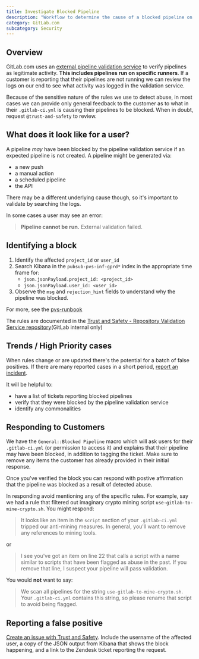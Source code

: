 ```yaml
---
title: Investigate Blocked Pipeline
description: "Workflow to determine the cause of a blocked pipeline on gitlab.com"
category: GitLab.com
subcategory: Security
---
```


## Overview

GitLab.com uses an [external pipeline validation service](https://docs.gitlab.com/administration/external_pipeline_validation/) to verify
pipelines as legitimate activity. **This includes pipelines run on specific runners**. If a customer is reporting that their pipelines are not running we can review
the logs on our end to see what activity was logged in the validation service.

Because of the sensitive nature of the rules we use to detect abuse, in most cases we can provide only general feedback to the customer as to what
in their `.gitlab-ci.yml` is causing their pipelines to be blocked. When in doubt, request `@trust-and-safety` to review.

## What does it look like for a user?

A pipeline *may* have been blocked by the pipeline validation service if an expected pipeline is not created. A pipeline might be generated via:

- a new push
- a manual action
- a scheduled pipeline
- the API

There may be a different underlying cause though, so it's important to validate by searching the logs.

In some cases a user may see an error:
> **Pipeline cannot be run.**
> External validation failed.

## Identifying a block

1. Identify the affected `project_id` or `user_id`
1. Search Kibana in the `pubsub-pvs-inf-gprd*` index in the appropriate time frame for:
   - `json.jsonPayload.project_id: <project_id>`
   - `json.jsonPayload.user_id: <user_id>`
1. Observe the `msg` and `rejection_hint` fields to understand why the pipeline was blocked.

For more, see the [pvs-runbook](https://gitlab.com/gitlab-com/runbooks/-/tree/master/docs/pipeline-validation-service/README.md#logging)

The rules are documented in the [Trust and Safety - Repository Validation Service repository](https://gitlab.com/gitlab-com/gl-security/security-operations/trust-and-safety/pipeline-validation-service/-/blob/master/rules/rules.yaml)(GitLab internal only)

## Trends / High Priority cases

When rules change or are updated there's the potential for a batch of false positives. If there are many reported cases in a short period, [report an incident](/handbook/engineering/infrastructure/incident-management/#report-an-incident-via-slack).

It will be helpful to:

- have a list of tickets reporting blocked pipelines
- verify that they were blocked by the pipeline validation service
- identify any commonalities

## Responding to Customers

We have the `General::Blocked Pipeline` macro which will ask users for their `.gitlab-ci.yml`  (or permission to access it) and explains that their pipeline may have been blocked, in addition to tagging the ticket. Make sure to remove any items the customer has already provided in their initial response.

Once you've verified the block you can respond with postive affirmation that the pipeline was blocked as a result of detected abuse.

In responding avoid mentioning any of the specific rules. For example, say we had a rule that filtered out imaginary crypto mining script `use-gitlab-to-mine-crypto.sh`. You might respond:

> It looks like an item in the `script` section of your `.gitlab-ci.yml` tripped our anti-mining measures. In general, you'll want to remove any references
to mining tools.

or

> I see you've got an item on line 22 that calls a script with a name similar to scripts that have been flagged as abuse in the past. If you remove that line, I suspect your pipeline will pass validation.

You would **not** want to say:

> We scan all pipelines for the string `use-gitlab-to-mine-crypto.sh`. Your `.gitlab-ci.yml` contains this string, so please rename that script to avoid being flagged.

## Reporting a false positive

[Create an issue with Trust and Safety](https://gitlab.com/gitlab-com/gl-security/security-operations/trust-and-safety/operations/-/issues/new). Include the username of the affected user, a copy of the JSON output from Kibana that shows the block happening, and a link to the Zendesk ticket reporting the request.
